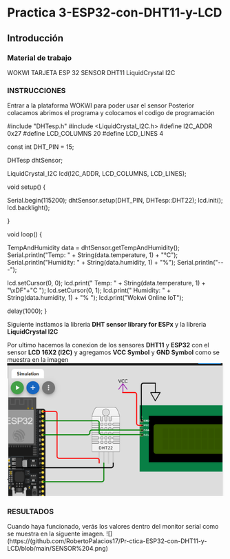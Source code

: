 # Practica 3-ESP32-con-DHT11-y-LCD
## Introducción 

### Material de trabajo 
WOKWI
TARJETA ESP 32
SENSOR DHT11
LiquidCrystal I2C

### INSTRUCCIONES 
Entrar a la plataforma WOKWI para poder usar el sensor
Posterior colacamos abrimos el programa y colocamos el codigo de programación 

#include "DHTesp.h"
#include <LiquidCrystal_I2C.h>
#define I2C_ADDR    0x27
#define LCD_COLUMNS 20
#define LCD_LINES   4

const int DHT_PIN = 15;

DHTesp dhtSensor;

LiquidCrystal_I2C lcd(I2C_ADDR, LCD_COLUMNS, LCD_LINES);

void setup() {

  Serial.begin(115200);
  dhtSensor.setup(DHT_PIN, DHTesp::DHT22);
  lcd.init();
  lcd.backlight();

}

void loop() {

  TempAndHumidity  data = dhtSensor.getTempAndHumidity();
  Serial.println("Temp: " + String(data.temperature, 1) + "°C");
  Serial.println("Humidity: " + String(data.humidity, 1) + "%");
  Serial.println("---");
  
  lcd.setCursor(0, 0);
  lcd.print("  Temp: " + String(data.temperature, 1) + "\xDF"+"C  ");
  lcd.setCursor(0, 1);
  lcd.print(" Humidity: " + String(data.humidity, 1) + "% ");
  lcd.print("Wokwi Online IoT");

  delay(1000);
}

Siguiente instlamos la libreria **DHT sensor library for ESPx** y la libreria **LiquidCrystal I2C**

Por ultimo hacemos la conexion de los sensores **DHT11** y **ESP32** con el sensor **LCD 16X2 (l2C)** y agregamos **VCC Symbol** y **GND Symbol** como se muestra en la imagen
![](https://github.com/RobertoPalacios17/Pr-ctica-ESP32-con-DHT11-y-LCD/blob/main/SENSOR%203.png)


### RESULTADOS
Cuando haya funcionado, verás los valores dentro del monitor serial como se muestra en la siguente imagen.
![](https://(github.com/RobertoPalacios17/Pr-ctica-ESP32-con-DHT11-y-LCD/blob/main/SENSOR%204.png)

